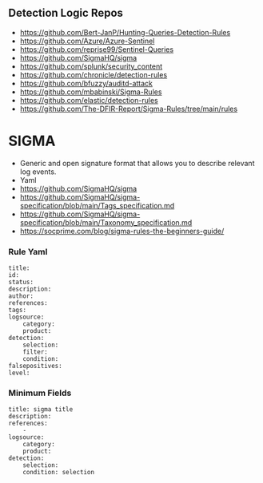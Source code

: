 ## Detection Logic Repos
- https://github.com/Bert-JanP/Hunting-Queries-Detection-Rules
- https://github.com/Azure/Azure-Sentinel
- https://github.com/reprise99/Sentinel-Queries
- https://github.com/SigmaHQ/sigma
- https://github.com/splunk/security_content
- https://github.com/chronicle/detection-rules
- https://github.com/bfuzzy/auditd-attack
- https://github.com/mbabinski/Sigma-Rules
- https://github.com/elastic/detection-rules
- https://github.com/The-DFIR-Report/Sigma-Rules/tree/main/rules



# SIGMA
- Generic and open signature format that allows you to describe relevant log events. 
- Yaml
- https://github.com/SigmaHQ/sigma
- https://github.com/SigmaHQ/sigma-specification/blob/main/Tags_specification.md
- https://github.com/SigmaHQ/sigma-specification/blob/main/Taxonomy_specification.md
- https://socprime.com/blog/sigma-rules-the-beginners-guide/

### Rule Yaml
~~~
title:
id:
status:
description:
author:
references:
tags:
logsource: 
    category:
    product:
detection:
    selection:
    filter:
    condition:
falsepositives:
level:
~~~

### Minimum Fields
~~~
title: sigma title
description:
references:
    - 
logsource:
    category: 
    product: 
detection:
    selection:
    condition: selection
~~~